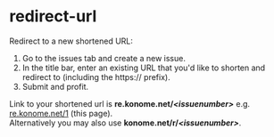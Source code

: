 # redirect-url
Redirect to a new shortened URL:
1. Go to the issues tab and create a new issue.
2. In the title bar, enter an existing URL that you'd like to shorten and redirect to (including the https:// prefix).
3. Submit and profit.

Link to your shortened url is **re.konome.net/*\<issuenumber\>*** e.g. [re.konome.net/1](https://re.konome.net/1) (this page).  
Alternatively you may also use **konome.net/r/*\<issuenumber\>***.
